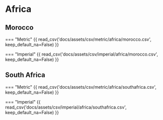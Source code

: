 # Africa

## Morocco

=== "Metric"
    {{ read_csv('docs/assets/csv/metric/africa/morocco.csv', keep_default_na=False) }}

=== "Imperial"
    {{ read_csv('docs/assets/csv/imperial/africa/morocco.csv', keep_default_na=False) }}

## South Africa

=== "Metric"
    {{ read_csv('docs/assets/csv/metric/africa/southafrica.csv', keep_default_na=False) }}

=== "Imperial"
    {{ read_csv('docs/assets/csv/imperial/africa/southafrica.csv', keep_default_na=False) }}
